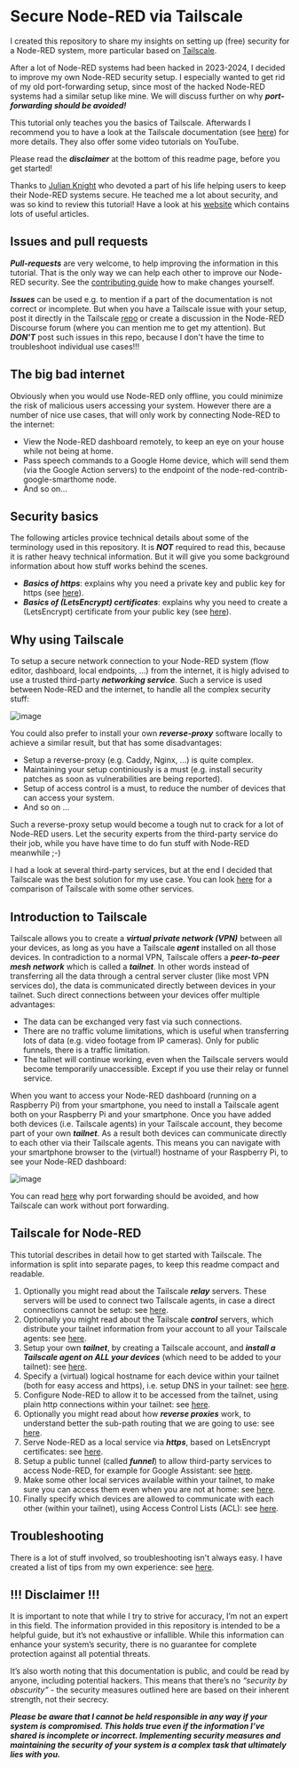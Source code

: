 # Secure Node-RED via Tailscale

I created this repository to share my insights on setting up (free) security for a Node-RED system, more particular based on [Tailscale](https://tailscale.com/).  

After a lot of Node-RED systems had been hacked in 2023-2024, I decided to improve my own Node-RED security setup.  I especially wanted to get rid of my old port-forwarding setup, since most of the hacked Node-RED systems had a similar setup like mine.  We will discuss further on why ***port-forwarding should be avoided!***

This tutorial only teaches you the basics of Tailscale.  Afterwards I recommend you to have a look at the Tailscale documentation (see [here](https://tailscale.com/kb/1017/install)) for more details.  They also offer some video tutorials on YouTube.

Please read the ***disclaimer*** at the bottom of this readme page, before you get started!

Thanks to [Julian Knight](https://github.com/TotallyInformation) who devoted a part of his life helping users to keep their Node-RED systems secure.  He teached me a lot about security, and was so kind to review this tutorial!  Have a look at his [website](https://www.totallyinformation.net/) which contains lots of useful articles.

## Issues and pull requests
***Pull-requests*** are very welcome, to help improving the information in this tutorial.   That is the only way we can help each other to improve our Node-RED security.  See the [contributing guide](https://github.com/bartbutenaers/Node-RED-Tailscale-Tutorial/blob/main/docs/contributing.md) how to make changes yourself.

***Issues*** can be used e.g. to mention if a part of the documentation is not correct or incomplete.  But when you have a Tailscale issue with your setup, post it directly in the Tailscale [repo](https://github.com/tailscale/tailscale/issues) or create a discussion in the Node-RED Discourse forum (where you can mention me to get my attention).  But ***DON'T***  post such issues in this repo, because I don't have the time to troubleshoot individual use cases!!!

## The big bad internet
Obviously when you would use Node-RED only offline, you could minimize the risk of malicious users accessing your system.  However there are a number of nice use cases, that will only work by connecting Node-RED to the internet:
+	View the Node-RED dashboard remotely, to keep an eye on your house while not being at home.
+	Pass speech commands to a Google Home device, which will send them (via the Google Action servers) to the endpoint of the node-red-contrib-google-smarthome node.
+ And so on...

## Security basics
The following articles provice technical details about some of the terminology used in this repository.  It is ***NOT*** required to read this, because it is rather heavy technical information.  But it will give you some background information about how stuff works behind the scenes.  

+ ***Basics of https***: explains why you need a private key and public key for https (see [here](https://github.com/bartbutenaers/Node-RED-Tailscale-Tutorial/blob/main/docs/https_introduction.md)).
+ ***Basics of (LetsEncrypt) certificates***: explains why you need to create a (LetsEncrypt) certificate from your public key (see [here](https://github.com/bartbutenaers/Node-RED-Tailscale-Tutorial/blob/main/docs/certificate_introduction.md)).

## Why using Tailscale
To setup a secure network connection to your Node-RED system (flow editor, dashboard, local endpoints, ...) from the internet, it is higly advised to use a trusted third-party ***networking service***.  Such a service is used between Node-RED and the internet, to handle all the complex security stuff:

![image](https://github.com/user-attachments/assets/8bfa3d46-787b-4c1b-a2b0-abe41a669398)

You could also prefer to install your own ***reverse-proxy*** software locally to achieve a similar result, but that has some disadvantages:
+ Setup a reverse-proxy (e.g. Caddy, Nginx, ...) is quite complex.
+ Maintaining your setup continiously is a must (e.g. install security patches as soon as vulnerabilities are being reported).
+ Setup of access control is a must, to reduce the number of devices that can access your system.
+ And so on ...

Such a reverse-proxy setup would become a tough nut to crack for a lot of Node-RED users.  Let the security experts from the third-party service do their job, while you have have time to do fun stuff with Node-RED meanwhile ;-)

I had a look at several third-party services, but at the end I decided that Tailscale was the best solution for my use case.  You can look [here](https://github.com/bartbutenaers/Node-RED-Tailscale-Tutorial/blob/main/docs/comparison.md) for a comparison of Tailscale with some other services.

## Introduction to Tailscale
Tailscale allows you to create a ***virtual private network (VPN)*** between all your devices, as long as you have a Tailscale ***agent*** installed on all those devices.  In contradiction to a normal VPN, Tailscale offers a ***peer-to-peer mesh network*** which is called a ***tailnet***.  In other words instead of transferring all the data through a central server cluster (like most VPN services do), the data is communicated directly between devices in your tailnet.  Such direct connections between your devices offer multiple advantages:
+ The data can be exchanged very fast via such connections.
+ There are no traffic volume limitations, which is useful when transferring lots of data (e.g. video footage from IP cameras).  Only for public funnels, there is a traffic limitation.
+ The tailnet will continue working, even when the Tailscale servers would become temporarily unaccessible.  Except if you use their relay or funnel service.

When you want to access your Node-RED dashboard (running on a Raspberry Pi) from your smartphone, you need to install a Tailscale agent both on your Raspberry Pi and your smartphone.  Once you have added both devices (i.e. Tailscale agents) in your Tailscale account, they become part of your own ***tailnet***.  As a result both devices can communicate directly to each other via their Tailscale agents.  This means you can navigate with your smartphone browser to the (virtual!) hostname of your Raspberry Pi, to see your Node-RED dashboard:

![image](https://github.com/bartbutenaers/Node-RED-Tailscale-Tutorial/assets/14224149/580d9544-ee09-431a-bd41-8c1d80707a80)

You can read [here](https://github.com/bartbutenaers/Node-RED-Tailscale-Tutorial/blob/main/docs/port_forwarding.md) why port forwarding should be avoided, and how Tailscale can work without port forwarding.

## Tailscale for Node-RED
This tutorial describes in detail how to get started with Tailscale.  The information is split into separate pages, to keep this readme compact and readable.

1. Optionally you might read about the Tailscale ***relay*** servers.  These servers will be used to connect two Tailscale agents, in case a direct connections cannot be setup: see [here](https://github.com/bartbutenaers/Node-RED-Tailscale/blob/main/docs/tailscale_relay.md).
2. Optionally you might read about the Tailscale ***control*** servers, which distribute your tailnet information from your account to all your Tailscale agents: see [here](https://github.com/bartbutenaers/Node-RED-Tailscale/blob/main/docs/tailscale_control.md).
3. Setup your own ***tailnet***, by creating a Tailscale account, and ***install a Tailscale agent on ALL your devices*** (which need to be added to your tailnet): see [here](https://github.com/bartbutenaers/Node-RED-Tailscale/blob/main/docs/tailscale_setup.md).
4. Specify a (virtual) logical hostname for each device within your tailnet (both for easy access and https), i.e. setup DNS in your tailnet: see [here](https://github.com/bartbutenaers/Node-RED-Tailscale/blob/main/docs/tailscale_dns.md).
5. Configure Node-RED to allow it to be accessed from the tailnet, using plain http connections within your tailnet: see [here](https://github.com/bartbutenaers/Node-RED-Tailscale-Tutorial/blob/main/docs/tailnet_plain_http.md).
6. Optionally you might read about how ***reverse proxies*** work, to understand better the sub-path routing that we are going to use: see [here](https://github.com/bartbutenaers/Node-RED-Tailscale-Tutorial/blob/main/docs/reverse_proxy.md).
7. Serve Node-RED as a local service via ***https***, based on LetsEncrypt certificates: see [here](https://github.com/bartbutenaers/Node-RED-Tailscale/blob/main/docs/tailnet_serve_https.md).
8. Setup a public tunnel (called ***funnel***) to allow third-party services to access Node-RED, for example for Google Assistant: see [here](https://github.com/bartbutenaers/Node-RED-Tailscale/blob/main/docs/tailscale_funnel.md).
9. Make some other local services available within your tailnet, to make sure you can access them even when you are not at home: see [here](https://github.com/bartbutenaers/Node-RED-Tailscale-Tutorial/blob/main/docs/extend_reverse_proxy.md).
10. Finally specify which devices are allowed to communicate with each other (within your tailnet), using Access Control Lists (ACL): see [here](https://github.com/bartbutenaers/Node-RED-Tailscale/blob/main/docs/tailscale_access_control.md).

## Troubleshooting
There is a lot of stuff involved, so troubleshooting isn't always easy.  I have created a list of tips from my own experience: see [here](https://github.com/bartbutenaers/Node-RED-Tailscale-Tutorial/blob/main/docs/troubleshooting.md).

## !!! Disclaimer !!!
It is important to note that while I try to strive for accuracy, I’m not an expert in this field.  The information provided in this repository is intended to be a helpful guide, but it’s not exhaustive or infallible. While this information can enhance your system’s security, there is no guarantee for complete protection against all potential threats.

It’s also worth noting that this documentation is public, and could be read by anyone, including potential hackers. This means that there’s no *“security by obscurity”* - the security measures outlined here are based on their inherent strength, not their secrecy.

***Please be aware that I cannot be held responsible in any way if your system is compromised. This holds true even if the information I’ve shared is incomplete or incorrect. Implementing security measures and maintaining the security of your system is a complex task that ultimately lies with you.***
